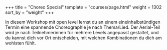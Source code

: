 +++
title = "Choreo Special"
template = "courses/page.html"
weight = 1302
sort_by = "weight"
+++

In diesem Workshop mit open level lernst du an einem eineinhalbstündigen Termin eine spannende Choreographie je nach Thema/Lied.
Der Aerial-Teil wird je nach Teilnehmerinnen für mehrere Levels angepasst gestaltet, und du kannst dich vor Ort entscheiden, mit welchen Kombinationen du dich am wohlsten fühlt.
